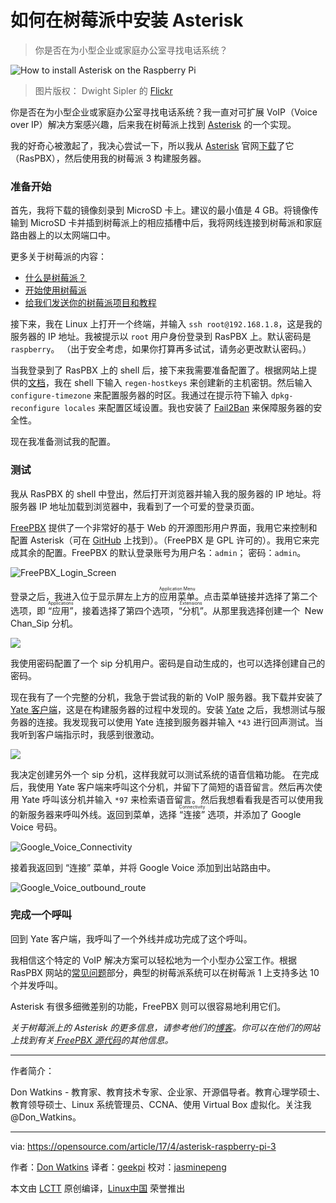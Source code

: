 如何在树莓派中安装 Asterisk
============================================================

> 你是否在为小型企业或家庭办公室寻找电话系统？

 ![How to install Asterisk on the Raspberry Pi](https://opensource.com/sites/default/files/styles/image-full-size/public/images/life/life-raspberrypi_0.png?itok=wxVxQ0Z4 "How to install Asterisk on the Raspberry Pi") 

>图片版权： Dwight Sipler 的 [Flickr][8]

你是否在为小型企业或家庭办公室寻找电话系统？我一直对可扩展 VoIP（Voice over IP）解决方案感兴趣，后来我在树莓派上找到 [Asterisk][9] 的一个实现。

我的好奇心被激起了，我决心尝试一下，所以我从 [Asterisk][11] 官网[下载][10]了它（RasPBX），然后使用我的树莓派 3 构建服务器。

### 准备开始

首先，我将下载的镜像刻录到 MicroSD 卡上。建议的最小值是 4 GB。将镜像传输到 MicroSD 卡并插到树莓派上的相应插槽中后，我将网线连接到树莓派和家庭路由器上的以太网端口中。

更多关于树莓派的内容：

*   [什么是树莓派？][2]
*   [开始使用树莓派][3]
*   [给我们发送你的树莓派项目和教程][4]

接下来，我在 Linux 上打开一个终端，并输入 `ssh root@192.168.1.8`，这是我的服务器的 IP 地址。我被提示以 `root` 用户身份登录到 RasPBX 上。默认密码是 `raspberry`。 （出于安全考虑，如果你打算再多试试，请务必更改默认密码。）

当我登录到了 RasPBX 上的 shell 后，接下来我需要准备配置了。根据网站上提供的[文档][12]，我在 shell 下输入 `regen-hostkeys` 来创建新的主机密钥。然后输入 `configure-timezone` 来配置服务器的时区。我通过在提示符下输入 `dpkg-reconfigure locales` 来配置区域设置。我也安装了 [Fail2Ban][13] 来保障服务器的安全性。

现在我准备测试我的配置。

### 测试

我从 RasPBX 的 shell 中登出，然后打开浏览器并输入我的服务器的 IP 地址。将服务器 IP 地址加载到浏览器中，我看到了一个可爱的登录页面。

[FreePBX][14] 提供了一个非常好的基于 Web 的开源图形用户界面，我用它来控制和配置 Asterisk（可在 [GitHub][15] 上找到）。（FreePBX 是 GPL 许可的）。我用它来完成其余的配置。FreePBX 的默认登录账号为用户名：`admin`； 密码：`admin`。

 ![FreePBX_Login_Screen](https://opensource.com/sites/default/files/freepbx_login_screen.png "FreePBX_Login_Screen") 

登录之后，我进入位于显示屏左上方的<ruby>应用菜单<rt>Application Menu</rt></ruby>。点击菜单链接并选择了第二个选项，即 <ruby>“应用”<rt>Applications</rt></ruby>，接着选择了第四个选项，<ruby>“分机”<rt>Extensions</rt></ruby>。从那里我选择创建一个  New Chan_Sip 分机。

 ![](https://opensource.com/sites/default/files/add_a_new_chan_sip_extension.png) 

我使用密码配置了一个 sip 分机用户。密码是自动生成的，也可以选择创建自己的密码。

现在我有了一个完整的分机，我急于尝试我的新的 VoIP 服务器。我下载并安装了 [Yate 客户端][16]，这是在构建服务器的过程中发现的。安装 [Yate][17] 之后，我想测试与服务器的连接。我发现我可以使用 Yate 连接到服务器并输入 `*43` 进行回声测试。当我听到客户端指示时，我感到很激动。

 ![](https://opensource.com/sites/default/files/echotest.png) 

我决定创建另外一个 sip 分机，这样我就可以测试系统的语音信箱功能。 在完成后，我使用 Yate 客户端来呼叫这个分机，并留下了简短的语音留言。然后再次使用 Yate 呼叫该分机并输入 `*97` 来检索语音留言。然后我想看看我是否可以使用我的新服务器来呼叫外线。返回到菜单，选择 <ruby>“连接”<rt>Connectivity</rt></ruby> 选项，并添加了 Google Voice 号码。

 ![Google_Voice_Connectivity](https://opensource.com/sites/default/files/google_voice_connectivity.png "Google_Voice_Connectivity") 

接着我返回到 “连接” 菜单，并将 Google Voice 添加到出站路由中。

 ![Google_Voice_outbound_route](https://opensource.com/sites/default/files/google_voice_outbound_route.png "Google_Voice_outbound_route") 

### 完成一个呼叫

回到 Yate 客户端，我呼叫了一个外线并成功完成了这个呼叫。

我相信这个特定的 VoIP 解决方案可以轻松地为一个小型办公室工作。根据 RasPBX 网站的[常见问题][18]部分，典型的树莓派系统可以在树莓派 1 上支持多达 10 个并发呼叫。

Asterisk 有很多细微差别的功能，FreePBX 则可以很容易地利用它们。

_关于树莓派上的 Asterisk 的更多信息，请参考他们的[博客][5]。你可以在他们的网站上找到有关[ FreePBX 源代码][6]的其他信息。_

--------------------------------------------------------------------------------

作者简介：

Don Watkins - 教育家、教育技术专家、企业家、开源倡导者。教育心理学硕士、教育领导硕士、Linux 系统管理员、CCNA、使用 Virtual Box 虚拟化。关注我 @Don_Watkins。

----------


via: https://opensource.com/article/17/4/asterisk-raspberry-pi-3

作者：[Don Watkins][a]
译者：[geekpi](https://github.com/geekpi)
校对：[jasminepeng](https://github.com/jasminepeng)

本文由 [LCTT](https://github.com/LCTT/TranslateProject) 原创编译，[Linux中国](https://linux.cn/) 荣誉推出

[a]:https://opensource.com/users/don-watkins
[1]:https://opensource.com/tags/raspberry-pi?src=raspberry_pi_resource_menu
[2]:https://opensource.com/resources/what-raspberry-pi?src=raspberry_pi_resource_menu
[3]:https://opensource.com/article/16/12/getting-started-raspberry-pi?src=raspberry_pi_resource_menu
[4]:https://opensource.com/article/17/2/raspberry-pi-submit-your-article?src=raspberry_pi_resource_menu
[5]:http://www.raspberry-asterisk.org/blog/
[6]:https://www.freepbx.org/development/source-code/
[7]:https://opensource.com/article/17/4/asterisk-raspberry-pi-3?rate=zM9tOp0HEPyOUq31Np__W0QNnuAfWATkdkixOdSysDY
[8]:http://www.flickr.com/photos/photofarmer/272567650/
[9]:http://www.asterisk.org/
[10]:http://download.raspberry-asterisk.org/raspbx-28-01-2017.zip
[11]:http://www.raspberry-asterisk.org/downloads/
[12]:http://www.raspberry-asterisk.org/documentation/
[13]:http://www.raspberry-asterisk.org/documentation/#fail2ban
[14]:https://www.freepbx.org/
[15]:https://github.com/asterisk/asterisk/blob/master/LICENSE
[16]:http://yateclient.yate.ro/index.php/Download/Download
[17]:https://en.wikipedia.org/wiki/Yate_(telephony_engine)
[18]:http://www.raspberry-asterisk.org/faq/
[19]:https://opensource.com/user/15542/feed
[20]:https://opensource.com/article/17/4/asterisk-raspberry-pi-3#comments
[21]:https://opensource.com/users/don-watkins
